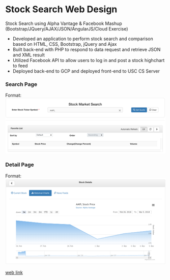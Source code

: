 # Stock Search Web Design 
Stock Search using Alpha Vantage & Facebook Mashup
(Bootstrap/JQuery/AJAX/JSON/AngularJS/Cloud Exercise) 

* Developed an application to perform stock search and comparison based on HTML, CSS, Bootstrap, jQuery and Ajax
* Built back-end with PHP to respond to data request and retrieve JSON and XML result
* Utilized Facebook API to allow users to log in and post a stock highchart to feed
* Deployed back-end to GCP and deployed front-end to USC CS Server

### Search Page
Format: ![search page](https://github.com/uscgongjianxin/stock-search/blob/master/search_page.png)

### Detail Page
Format: ![details page](https://github.com/uscgongjianxin/stock-search/blob/master/details_page.png)

[web link](http://cs-server.usc.edu:34325/hw8.html)

